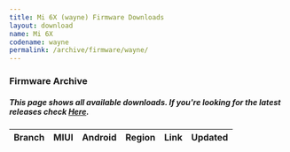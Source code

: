 ```yaml
---
title: Mi 6X (wayne) Firmware Downloads
layout: download
name: Mi 6X
codename: wayne
permalink: /archive/firmware/wayne/
---
```


### Firmware Archive
##### This page shows all available downloads. If you're looking for the latest releases check [Here](/firmware/wayne/).

<div class="table-responsive-md" id="table-wrapper">
<table id="firmware" class="display dt-responsive nowrap compact table table-striped table-hover table-sm">
    <thead class="thead-dark">
        <tr>
            <th>Branch</th>
            <th>MIUI</th>
            <th>Android</th>
            <th>Region</th>
            <th>Link</th>
            <th>Updated</th>
        </tr>
    </thead>
    <script>loadFirmwareDownloads('wayne', 'full')</script>
</table>
</div>
